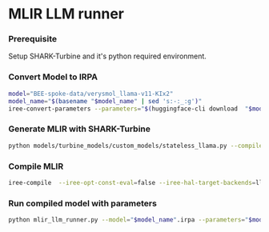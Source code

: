 # MLIR LLM runner

### Prerequisite
Setup SHARK-Turbine and it's python required environment.

### Convert Model to IRPA
```sh
model="BEE-spoke-data/verysmol_llama-v11-KIx2"
model_name="$(basename "$model_name" | sed 's:-:_:g')"
iree-convert-parameters --parameters="$(huggingface-cli download  "$model")"/model.safetensors --output="$model_name".irpa
```

### Generate MLIR with SHARK-Turbine
```sh
python models/turbine_models/custom_models/stateless_llama.py --compile_to=linalg  --precision="f32" --hf_model_name="$model" --external_weight_file "$model_name".irpa --external_weights="safetensors" --streaming_llm
```

### Compile MLIR
```sh
iree-compile  --iree-opt-const-eval=false --iree-hal-target-backends=llvm-cpu --iree-stream-resource-index-bits=64 --iree-vm-target-index-bits=64 --iree-llvmcpu-enable-ukernels=mmt4d --iree-llvmcpu-narrow-matmul-tile-bytes=16777216 --iree-global-opt-enable-quantized-matmul-reassociation=true --iree-global-opt-propagate-transposes "$model_name.mlir -o "$model_name".vmfb
```

### Run compiled model with parameters
```sh
python mlir_llm_runner.py --model="$model_name".irpa --parameters="$model_name".vmfb --prompt 'MLIR is ' )
